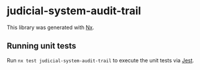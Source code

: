 <!-- gitbook-ignore -->

# judicial-system-audit-trail

This library was generated with [Nx](https://nx.dev).

## Running unit tests

Run `nx test judicial-system-audit-trail` to execute the unit tests via [Jest](https://jestjs.io).
